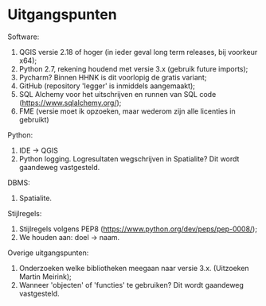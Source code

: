 # Uitgangspunten

Software:
1. QGIS versie 2.18 of hoger (in ieder geval long term releases, bij voorkeur x64);
1. Python 2.7,  rekening houdend met versie 3.x (gebruik future imports);
1. Pycharm? Binnen HHNK is dit voorlopig de gratis variant;
1. GitHub (repository 'legger' is inmiddels aangemaakt);
1. SQL Alchemy voor het uitschrijven en runnen van SQL code (https://www.sqlalchemy.org/);
1. FME (versie moet ik opzoeken, maar wederom zijn alle licenties in gebruikt)

Python:
1. IDE -> QGIS
1. Python logging. Logresultaten wegschrijven in Spatialite? Dit wordt gaandeweg vastgesteld.

DBMS:
1. Spatialite.

Stijlregels:
1. Stijlregels volgens PEP8 (https://www.python.org/dev/peps/pep-0008/);
1. We houden aan: doel -> naam.

Overige uitgangspunten:
1. Onderzoeken welke bibliotheken meegaan naar versie 3.x. (Uitzoeken Martin Meirink);
1. Wanneer 'objecten' of 'functies' te gebruiken? Dit wordt gaandeweg vastgesteld.
